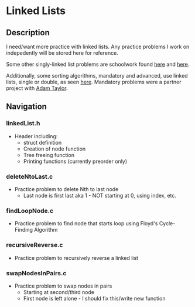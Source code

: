 # Linked Lists

## Description

I need/want more practice with linked lists. Any practice problems I work on indepedently will be stored here for reference.

Some other singly-linked list problems are schoolwork found [here](https://github.com/RLewis11769/holbertonschool-low_level_programming/tree/main/0x12-singly_linked_lists) and [here](https://github.com/RLewis11769/holbertonschool-low_level_programming/tree/main/0x13-more_singly_linked_lists).

Additionally, some sorting algorithms, mandatory and advanced, use linked lists, single or double, as seen [here](https://github.com/RLewis11769/sorting_algorithms). Mandatory problems were a partner project with [Adam Taylor](https://github.com/tayloradam1999).

## Navigation

### linkedList.h
- Header including:
	- struct definition
	- Creation of node function
	- Tree freeing function
	- Printing functions (currently preorder only)

### deleteNtoLast.c
- Practice problem to delete Nth to last node
	- Last node is first last aka 1 - NOT starting at 0, using index, etc.

### findLoopNode.c
- Practice problem to find node that starts loop using Floyd's Cycle-Finding Algorithm

### recursiveReverse.c
- Practice problem to recursively reverse a linked list

### swapNodesInPairs.c
- Practice problem to swap nodes in pairs
	- Starting at second/third node
	- First node is left alone - I should fix this/write new function
